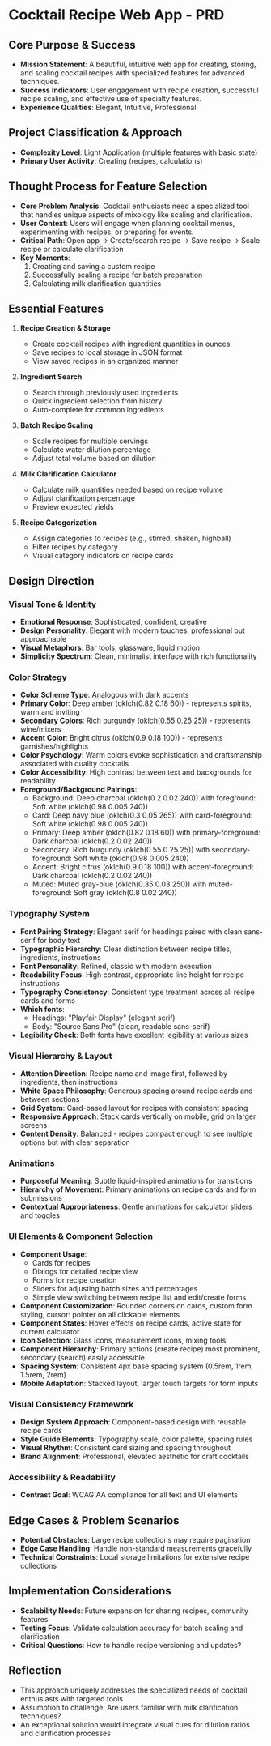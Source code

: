 # Cocktail Recipe Web App - PRD

## Core Purpose & Success
- **Mission Statement**: A beautiful, intuitive web app for creating, storing, and scaling cocktail recipes with specialized features for advanced techniques.
- **Success Indicators**: User engagement with recipe creation, successful recipe scaling, and effective use of specialty features.
- **Experience Qualities**: Elegant, Intuitive, Professional.

## Project Classification & Approach
- **Complexity Level**: Light Application (multiple features with basic state)
- **Primary User Activity**: Creating (recipes, calculations)

## Thought Process for Feature Selection
- **Core Problem Analysis**: Cocktail enthusiasts need a specialized tool that handles unique aspects of mixology like scaling and clarification.
- **User Context**: Users will engage when planning cocktail menus, experimenting with recipes, or preparing for events.
- **Critical Path**: Open app → Create/search recipe → Save recipe → Scale recipe or calculate clarification
- **Key Moments**: 
  1. Creating and saving a custom recipe
  2. Successfully scaling a recipe for batch preparation
  3. Calculating milk clarification quantities

## Essential Features
1. **Recipe Creation & Storage**
   - Create cocktail recipes with ingredient quantities in ounces
   - Save recipes to local storage in JSON format
   - View saved recipes in an organized manner

2. **Ingredient Search**
   - Search through previously used ingredients 
   - Quick ingredient selection from history
   - Auto-complete for common ingredients

3. **Batch Recipe Scaling**
   - Scale recipes for multiple servings
   - Calculate water dilution percentage
   - Adjust total volume based on dilution

4. **Milk Clarification Calculator**
   - Calculate milk quantities needed based on recipe volume
   - Adjust clarification percentage
   - Preview expected yields

5. **Recipe Categorization**
   - Assign categories to recipes (e.g., stirred, shaken, highball)
   - Filter recipes by category
   - Visual category indicators on recipe cards

## Design Direction

### Visual Tone & Identity
- **Emotional Response**: Sophisticated, confident, creative
- **Design Personality**: Elegant with modern touches, professional but approachable
- **Visual Metaphors**: Bar tools, glassware, liquid motion
- **Simplicity Spectrum**: Clean, minimalist interface with rich functionality

### Color Strategy
- **Color Scheme Type**: Analogous with dark accents
- **Primary Color**: Deep amber (oklch(0.82 0.18 60)) - represents spirits, warm and inviting
- **Secondary Colors**: Rich burgundy (oklch(0.55 0.25 25)) - represents wine/mixers
- **Accent Color**: Bright citrus (oklch(0.9 0.18 100)) - represents garnishes/highlights
- **Color Psychology**: Warm colors evoke sophistication and craftsmanship associated with quality cocktails
- **Color Accessibility**: High contrast between text and backgrounds for readability
- **Foreground/Background Pairings**:
  - Background: Deep charcoal (oklch(0.2 0.02 240)) with foreground: Soft white (oklch(0.98 0.005 240))
  - Card: Deep navy blue (oklch(0.3 0.05 265)) with card-foreground: Soft white (oklch(0.98 0.005 240))
  - Primary: Deep amber (oklch(0.82 0.18 60)) with primary-foreground: Dark charcoal (oklch(0.2 0.02 240))
  - Secondary: Rich burgundy (oklch(0.55 0.25 25)) with secondary-foreground: Soft white (oklch(0.98 0.005 240))
  - Accent: Bright citrus (oklch(0.9 0.18 100)) with accent-foreground: Dark charcoal (oklch(0.2 0.02 240))
  - Muted: Muted gray-blue (oklch(0.35 0.03 250)) with muted-foreground: Soft gray (oklch(0.8 0.02 240))

### Typography System
- **Font Pairing Strategy**: Elegant serif for headings paired with clean sans-serif for body text
- **Typographic Hierarchy**: Clear distinction between recipe titles, ingredients, instructions
- **Font Personality**: Refined, classic with modern execution
- **Readability Focus**: High contrast, appropriate line height for recipe instructions
- **Typography Consistency**: Consistent type treatment across all recipe cards and forms
- **Which fonts**: 
  - Headings: "Playfair Display" (elegant serif)
  - Body: "Source Sans Pro" (clean, readable sans-serif)
- **Legibility Check**: Both fonts have excellent legibility at various sizes

### Visual Hierarchy & Layout
- **Attention Direction**: Recipe name and image first, followed by ingredients, then instructions
- **White Space Philosophy**: Generous spacing around recipe cards and between sections
- **Grid System**: Card-based layout for recipes with consistent spacing
- **Responsive Approach**: Stack cards vertically on mobile, grid on larger screens
- **Content Density**: Balanced - recipes compact enough to see multiple options but with clear separation

### Animations
- **Purposeful Meaning**: Subtle liquid-inspired animations for transitions
- **Hierarchy of Movement**: Primary animations on recipe cards and form submissions
- **Contextual Appropriateness**: Gentle animations for calculator sliders and toggles

### UI Elements & Component Selection
- **Component Usage**: 
  - Cards for recipes
  - Dialogs for detailed recipe view
  - Forms for recipe creation
  - Sliders for adjusting batch sizes and percentages
  - Simple view switching between recipe list and edit/create forms
- **Component Customization**: Rounded corners on cards, custom form styling, cursor: pointer on all clickable elements
- **Component States**: Hover effects on recipe cards, active state for current calculator
- **Icon Selection**: Glass icons, measurement icons, mixing tools
- **Component Hierarchy**: Primary actions (create recipe) most prominent, secondary (search) easily accessible
- **Spacing System**: Consistent 4px base spacing system (0.5rem, 1rem, 1.5rem, 2rem)
- **Mobile Adaptation**: Stacked layout, larger touch targets for form inputs

### Visual Consistency Framework
- **Design System Approach**: Component-based design with reusable recipe cards
- **Style Guide Elements**: Typography scale, color palette, spacing rules
- **Visual Rhythm**: Consistent card sizing and spacing throughout
- **Brand Alignment**: Professional, elevated aesthetic for craft cocktails

### Accessibility & Readability
- **Contrast Goal**: WCAG AA compliance for all text and UI elements

## Edge Cases & Problem Scenarios
- **Potential Obstacles**: Large recipe collections may require pagination
- **Edge Case Handling**: Handle non-standard measurements gracefully
- **Technical Constraints**: Local storage limitations for extensive recipe collections

## Implementation Considerations
- **Scalability Needs**: Future expansion for sharing recipes, community features
- **Testing Focus**: Validate calculation accuracy for batch scaling and clarification
- **Critical Questions**: How to handle recipe versioning and updates?

## Reflection
- This approach uniquely addresses the specialized needs of cocktail enthusiasts with targeted tools
- Assumption to challenge: Are users familiar with milk clarification techniques?
- An exceptional solution would integrate visual cues for dilution ratios and clarification processes